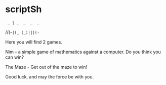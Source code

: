 # scriptSh
                    
     _ | _  _  _  _ 
\/\/(-`|(_ (_)|||(-`
                    
                    
Here you will find 2 games.

Nim - a simple game of mathematics against a computer. Do you think you can win?

The Maze - Get out of the maze to win!

Good luck, and may the force be with you.
